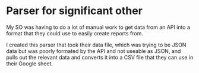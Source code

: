 # Parser for significant other
My SO was having to do a lot of manual work to get data from an API into a format that they could use to easily create reports from. 

I created this parser that took their data file, which was trying to be JSON data but was poorly formated by the API and not useable as JSON, and pulls out the relevant data and converts it into a CSV file that they can use in their Google sheet. 
